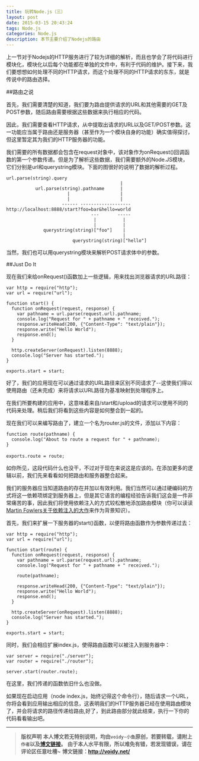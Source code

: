 ```yaml
---
title: 玩转Node.js（三）
layout: post
date: 2015-03-15 20:43:24
tags: Node.js
categories: Node.js
description: 本节主要介绍了Nodejs的路由
---
```


上一节对于Nodejs的HTTP服务进行了较为详细的解析，而且也学会了将代码进行模块化，模块化以后每个功能都在单独的文件中，有利于代码的维护。接下来，我们要想想如何处理不同的HTTP请求，而这个处理不同的HTTP请求的东东，就是传说中的路由选择。


##路由之说

首先，我们需要清楚的知道，我们要为路由提供请求的URL和其他需要的GET及POST参数，随后路由需要根据这些数据来执行相应的代码。　

因此，我们需要查看HTTP请求，从中提取出请求的URL以及GET/POST参数。这一功能应当属于路由还是服务器（甚至作为一个模块自身的功能）确实值得探讨，但这里暂定其为我们的HTTP服务器的功能。

我们需要的所有数据都会包含在request对象中，该对象作为onRequest()回调函数的第一个参数传递。但是为了解析这些数据，我们需要额外的Node.JS模块，它们分别是url和querystring模块。下面的图很好的说明了数据的解析过程。

	url.parse(string).query
	                                           |
	           url.parse(string).pathname      |
	                       |                   |
	                       |                   |
	                     ------ -------------------
	http://localhost:8888/start?foo=bar&hello=world
	                                ---       -----
	                                 |          |
	                                 |          |
	              querystring(string)["foo"]    |
	                                            |
	                         querystring(string)["hello"]


当然，我们也可以用querystring模块来解析POST请求体中的参数。

##Just Do It

现在我们来给onRequest()函数加上一些逻辑，用来找出浏览器请求的URL路径：

	var http = require("http");
	var url = require("url");
	
	function start() {
	  function onRequest(request, response) {
	    var pathname = url.parse(request.url).pathname;
	    console.log("Request for " + pathname + " received.");
	    response.writeHead(200, {"Content-Type": "text/plain"});
	    response.write("Hello World");
	    response.end();
	  }
	
	  http.createServer(onRequest).listen(8888);
	  console.log("Server has started.");
	}
	
	exports.start = start;


好了，我们的应用现在可以通过请求的URL路径来区别不同请求了--这使我们得以使用路由（还未完成）来将请求以URL路径为基准映射到处理程序上。

在我们所要构建的应用中，这意味着来自/start和/upload的请求可以使用不同的代码来处理。稍后我们将看到这些内容是如何整合到一起的。

现在我们可以来编写路由了，建立一个名为router.js的文件，添加以下内容：

	function route(pathname) {
	  console.log("About to route a request for " + pathname);
	}
	
	exports.route = route;　

如你所见，这段代码什么也没干，不过对于现在来说这是应该的。在添加更多的逻辑以前，我们先来看看如何把路由和服务器整合起来。

我们的服务器应当知道路由的存在并加以有效利用。我们当然可以通过硬编码的方式将这一依赖项绑定到服务器上，但是其它语言的编程经验告诉我们这会是一件非常痛苦的事，因此我们将使用依赖注入的方式较松散地添加路由模块（你可以读读[Martin Fowlers关于依赖注入的大作](http://martinfowler.com/articles/injection.html)来作为背景知识）。

首先，我们来扩展一下服务器的start()函数，以便将路由函数作为参数传递过去：

	var http = require("http");
	var url = require("url");
	
	function start(route) {
	  function onRequest(request, response) {
	    var pathname = url.parse(request.url).pathname;
	    console.log("Request for " + pathname + " received.");
	
	    route(pathname);
	
	    response.writeHead(200, {"Content-Type": "text/plain"});
	    response.write("Hello World");
	    response.end();
	  }
	
	  http.createServer(onRequest).listen(8888);
	  console.log("Server has started.");
	}
	
	exports.start = start;


同时，我们会相应扩展index.js，使得路由函数可以被注入到服务器中：　

	var server = require("./server");
	var router = require("./router");
	
	server.start(router.route);

在这里，我们传递的函数依旧什么也没做。

如果现在启动应用（node index.js，始终记得这个命令行），随后请求一个URL，你将会看到应用输出相应的信息，这表明我们的HTTP服务器已经在使用路由模块了，并会将请求的路径传递给路由,好了，到此路由部分就此结束，执行一下你的代码看看输出吧。

---
> **版权声明**
> **本人博文若无特别说明，均由`voidy-小鱼`原创，若要转载，请附上`作者`以及[博文链接](http://voidy.net)。**
> **由于本人水平有限，所以难免有错，若发现错误，请在评论区任意吐槽~**
> **博文链接：<http://voidy.net/>**